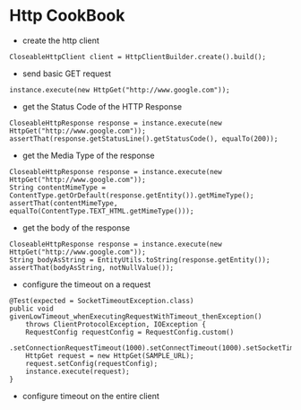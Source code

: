# Http CookBook

+ create the http client
```
CloseableHttpClient client = HttpClientBuilder.create().build();
```

+ send basic GET request
```
instance.execute(new HttpGet("http://www.google.com"));
```

+ get the Status Code of the HTTP Response
```
CloseableHttpResponse response = instance.execute(new HttpGet("http://www.google.com"));
assertThat(response.getStatusLine().getStatusCode(), equalTo(200));
```

+ get the Media Type of the response
```
CloseableHttpResponse response = instance.execute(new HttpGet("http://www.google.com"));
String contentMimeType = ContentType.getOrDefault(response.getEntity()).getMimeType();
assertThat(contentMimeType, equalTo(ContentType.TEXT_HTML.getMimeType()));
```

+ get the body of the response
```
CloseableHttpResponse response = instance.execute(new HttpGet("http://www.google.com"));
String bodyAsString = EntityUtils.toString(response.getEntity());
assertThat(bodyAsString, notNullValue());
```

+ configure the timeout on a request
```
@Test(expected = SocketTimeoutException.class)
public void givenLowTimeout_whenExecutingRequestWithTimeout_thenException() 
    throws ClientProtocolException, IOException {
    RequestConfig requestConfig = RequestConfig.custom()
      .setConnectionRequestTimeout(1000).setConnectTimeout(1000).setSocketTimeout(1000).build();
    HttpGet request = new HttpGet(SAMPLE_URL);
    request.setConfig(requestConfig);
    instance.execute(request);
}
```

+ configure timeout on the entire client